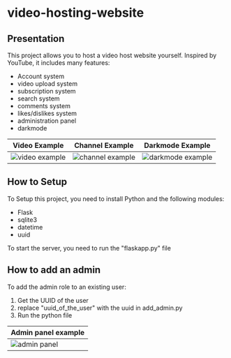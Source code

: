 # video-hosting-website
## Presentation
This project allows you to host a video host website yourself. Inspired by YouTube, it includes many features:
+ Account system
+ video upload system
+ subscription system
+ search system
+ comments system
+ likes/dislikes system
+ administration panel
+ darkmode

|Video Example|Channel Example|Darkmode Example|
|-------------|---------------|----------------|
|![video example](https://i.imgur.com/rQKrYKa.png)|![channel example](https://i.imgur.com/EGRq694.png)|![darkmode example](https://i.imgur.com/s4ym2cH.png)

## How to Setup
To Setup this project, you need to install Python and the following modules:
+ Flask
+ sqlite3
+ datetime
+ uuid

To start the server, you need to run the "flaskapp.py" file

## How to add an admin
To add the admin role to an existing user:
1. Get the UUID of the user
2. replace "uuid_of_the_user" with the uuid in add_admin.py
3. Run the python file

|Admin panel example|
|-------------------|
|![admin panel](https://i.imgur.com/tSlbagM.png)|
